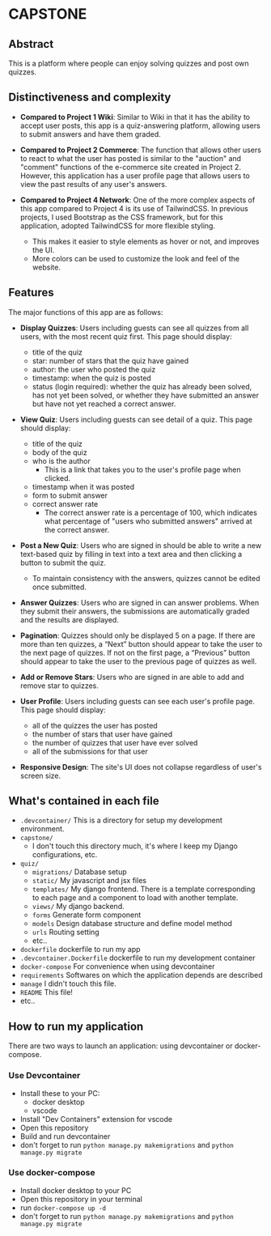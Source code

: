# CAPSTONE

## Abstract

This is a platform where people can enjoy solving quizzes and post own quizzes.

## Distinctiveness and complexity

* **Compared to Project 1 Wiki**: Similar to Wiki in that it has the ability to accept user posts, this app is a quiz-answering platform, allowing users to submit answers and have them graded.

* **Compared to Project 2 Commerce**: The function that allows other users to react to what the user has posted is similar to the "auction" and "comment" functions of the e-commerce site created in Project 2. However, this application has a user profile page that allows users to view the past results of any user's answers.

* **Compared to Project 4 Network**: One of the more complex aspects of this app compared to Project 4 is its use of TailwindCSS. In previous projects, I used Bootstrap as the CSS framework, but for this application, adopted TailwindCSS for more flexible styling. 
  * This makes it easier to style elements as hover or not, and improves the UI. 
  * More colors can be used to customize the look and feel of the website.

## Features

The major functions of this app are as follows:

* **Display Quizzes**: Users including guests can see all quizzes from all users, with the most recent quiz first. This page should display:
  * title of the quiz
  * star: number of stars that the quiz have gained
  * author: the user who posted the quiz
  * timestamp: when the quiz is posted
  * status (login required): whether the quiz has already been solved, has not yet been solved, or whether they have submitted an answer but have not yet reached a correct answer.

* **View Quiz**: Users including guests can see detail of a quiz. This page should display:
  * title of the quiz
  * body of the quiz
  * who is the author
    * This is a link that takes you to the user's profile page when clicked.
  * timestamp when it was posted
  * form to submit answer
  * correct answer rate
    * The correct answer rate is a percentage of 100, which indicates what percentage of "users who submitted answers" arrived at the correct answer.

* **Post a New Quiz**: Users who are signed in should be able to write a new text-based quiz by filling in text into a text area and then clicking a button to submit the quiz.
  * To maintain consistency with the answers, quizzes cannot be edited once submitted.

* **Answer Quizzes**: Users who are signed in can answer problems. When they submit their answers, the submissions are automatically graded and the results are displayed.

* **Pagination**: Quizzes should only be displayed 5 on a page. If there are more than ten quizzes, a “Next” button should appear to take the user to the next page of quizzes. If not on the first page, a “Previous” button should appear to take the user to the previous page of quizzes as well.

* **Add or Remove Stars**: Users who are signed in are able to add and remove star to quizzes.

* **User Profile**: Users including guests can see each user's profile page. This page should display:
  * all of the quizzes the user has posted
  * the number of stars that user have gained
  * the number of quizzes that user have ever solved
  * all of the submissions for that user

* **Responsive Design**: The site's UI does not collapse regardless of user's screen size.

## What's contained in each file

* `.devcontainer/` This is a directory for setup my development environment.
* `capstone/`
  * I don't touch this directory much, it's where I keep my Django configurations, etc.
* `quiz/`
  * `migrations/` Database setup
  * `static/` My javascript and jsx files
  * `templates/` My django frontend. There is a template corresponding to each page and a component to load with another template.
  * `views/` My django backend.
  * `forms` Generate form component
  * `models` Design database structure and define model method
  * `urls` Routing setting
  * etc..
* `dockerfile` dockerfile to run my app
* `.devcontainer.Dockerfile` dockerfile to run my development container
* `docker-compose` For convenience when using devcontainer
* `requirements` Softwares on which the application depends are described
* `manage` I didn't touch this file.
* `README` This file!
* etc..

## How to run my application

There are two ways to launch an application: using devcontainer or docker-compose.

### Use Devcontainer

* Install these to your PC:
  * docker desktop
  * vscode
* Install "Dev Containers" extension for vscode
* Open this repository
* Build and run devcontainer
* don't forget to run `python manage.py makemigrations` and `python manage.py migrate`

### Use docker-compose

* Install docker desktop to your PC
* Open this repository in your terminal
* run `docker-compose up -d`
* don't forget to run `python manage.py makemigrations` and `python manage.py migrate`
